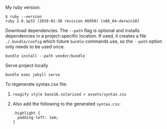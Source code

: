 My ruby version:

    $ ruby --version
    ruby 2.6.1p33 (2019-01-30 revision 66950) [x86_64-darwin18]

Download dependencies. The `--path` flag is optional and installs dependencies
in a project-specific location. If used, it creates a file `./.bundle/config`
which future `bundle` commands use, so the `--path` option only needs to be used
once.

    bundle install --path vendor/bundle

Serve project locally

    bundle exec jekyll serve

To regenerate syntax.css file:

1. `rougify style base16.solarized > assets/syntax.css`
2. Also add the following to the generated `syntax.css`:

       .highlight {
         padding-left: 1em;
       }
